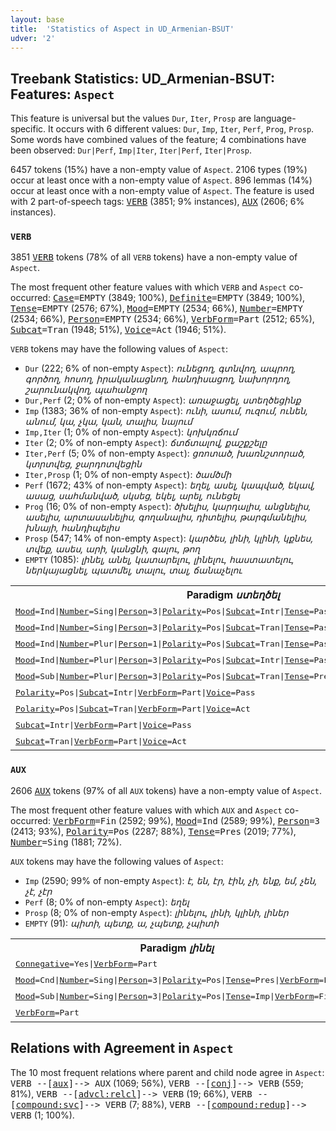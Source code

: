 ```yaml
---
layout: base
title:  'Statistics of Aspect in UD_Armenian-BSUT'
udver: '2'
---
```


## Treebank Statistics: UD_Armenian-BSUT: Features: `Aspect`

This feature is universal but the values `Dur`, `Iter`, `Prosp` are language-specific.
It occurs with 6 different values: `Dur`, `Imp`, `Iter`, `Perf`, `Prog`, `Prosp`.
Some words have combined values of the feature; 4 combinations have been observed: `Dur|Perf`, `Imp|Iter`, `Iter|Perf`, `Iter|Prosp`.

6457 tokens (15%) have a non-empty value of `Aspect`.
2106 types (19%) occur at least once with a non-empty value of `Aspect`.
896 lemmas (14%) occur at least once with a non-empty value of `Aspect`.
The feature is used with 2 part-of-speech tags: <tt><a href="hy_bsut-pos-VERB.html">VERB</a></tt> (3851; 9% instances), <tt><a href="hy_bsut-pos-AUX.html">AUX</a></tt> (2606; 6% instances).

### `VERB`

3851 <tt><a href="hy_bsut-pos-VERB.html">VERB</a></tt> tokens (78% of all `VERB` tokens) have a non-empty value of `Aspect`.

The most frequent other feature values with which `VERB` and `Aspect` co-occurred: <tt><a href="hy_bsut-feat-Case.html">Case</a></tt><tt>=EMPTY</tt> (3849; 100%), <tt><a href="hy_bsut-feat-Definite.html">Definite</a></tt><tt>=EMPTY</tt> (3849; 100%), <tt><a href="hy_bsut-feat-Tense.html">Tense</a></tt><tt>=EMPTY</tt> (2576; 67%), <tt><a href="hy_bsut-feat-Mood.html">Mood</a></tt><tt>=EMPTY</tt> (2534; 66%), <tt><a href="hy_bsut-feat-Number.html">Number</a></tt><tt>=EMPTY</tt> (2534; 66%), <tt><a href="hy_bsut-feat-Person.html">Person</a></tt><tt>=EMPTY</tt> (2534; 66%), <tt><a href="hy_bsut-feat-VerbForm.html">VerbForm</a></tt><tt>=Part</tt> (2512; 65%), <tt><a href="hy_bsut-feat-Subcat.html">Subcat</a></tt><tt>=Tran</tt> (1948; 51%), <tt><a href="hy_bsut-feat-Voice.html">Voice</a></tt><tt>=Act</tt> (1946; 51%).

`VERB` tokens may have the following values of `Aspect`:

* `Dur` (222; 6% of non-empty `Aspect`): <em>ունեցող, գտնվող, ապրող, գործող, հոսող, իրականացնող, հանդիսացող, նախորդող, շարունակվող, պահանջող</em>
* `Dur,Perf` (2; 0% of non-empty `Aspect`): <em>առաջացել, ստեղծեցինք</em>
* `Imp` (1383; 36% of non-empty `Aspect`): <em>ունի, ասում, ուզում, ունեն, անում, կա, չկա, կան, տալիս, նայում</em>
* `Imp,Iter` (1; 0% of non-empty `Aspect`): <em>կոխկռճում</em>
* `Iter` (2; 0% of non-empty `Aspect`): <em>ճտճտալով, քաշքշելը</em>
* `Iter,Perf` (5; 0% of non-empty `Aspect`): <em>ցռոտած, խառնշտորած, կտրտվեց, ջարդոտվեցին</em>
* `Iter,Prosp` (1; 0% of non-empty `Aspect`): <em>ծամծմի</em>
* `Perf` (1672; 43% of non-empty `Aspect`): <em>եղել, ասել, կապված, եկավ, ասաց, սահմանված, սկսեց, եկել, արել, ունեցել</em>
* `Prog` (16; 0% of non-empty `Aspect`): <em>ծխելիս, կարդալիս, անցնելիս, ասելիս, արտասանելիս, գողանալիս, դիտելիս, թարգմանելիս, խնայի, հանդիպելիս</em>
* `Prosp` (547; 14% of non-empty `Aspect`): <em>կարծես, լինի, կլինի, կքնես, տվեք, ասես, արի, կանցնի, գալու, թող</em>
* `EMPTY` (1085): <em>լինել, անել, կատարելու, լինելու, հաստատելու, ներկայացնել, պատմել, տալու, տալ, ճանաչելու</em>

<table>
  <tr><th>Paradigm <i>ստեղծել</i></th><th><tt>Dur,Perf</tt></th><th><tt>Imp</tt></th><th><tt>Perf</tt></th><th><tt>Dur</tt></th><th><tt>Prosp</tt></th></tr>
  <tr><td><tt><tt><a href="hy_bsut-feat-Mood.html">Mood</a></tt><tt>=Ind</tt>|<tt><a href="hy_bsut-feat-Number.html">Number</a></tt><tt>=Sing</tt>|<tt><a href="hy_bsut-feat-Person.html">Person</a></tt><tt>=3</tt>|<tt><a href="hy_bsut-feat-Polarity.html">Polarity</a></tt><tt>=Pos</tt>|<tt><a href="hy_bsut-feat-Subcat.html">Subcat</a></tt><tt>=Intr</tt>|<tt><a href="hy_bsut-feat-Tense.html">Tense</a></tt><tt>=Past</tt>|<tt><a href="hy_bsut-feat-VerbForm.html">VerbForm</a></tt><tt>=Fin</tt>|<tt><a href="hy_bsut-feat-Voice.html">Voice</a></tt><tt>=Pass</tt></tt></td><td></td><td></td><td><em>ստեղծվեց</em></td><td></td><td></td></tr>
  <tr><td><tt><tt><a href="hy_bsut-feat-Mood.html">Mood</a></tt><tt>=Ind</tt>|<tt><a href="hy_bsut-feat-Number.html">Number</a></tt><tt>=Sing</tt>|<tt><a href="hy_bsut-feat-Person.html">Person</a></tt><tt>=3</tt>|<tt><a href="hy_bsut-feat-Polarity.html">Polarity</a></tt><tt>=Pos</tt>|<tt><a href="hy_bsut-feat-Subcat.html">Subcat</a></tt><tt>=Tran</tt>|<tt><a href="hy_bsut-feat-Tense.html">Tense</a></tt><tt>=Past</tt>|<tt><a href="hy_bsut-feat-VerbForm.html">VerbForm</a></tt><tt>=Fin</tt>|<tt><a href="hy_bsut-feat-Voice.html">Voice</a></tt><tt>=Act</tt></tt></td><td></td><td></td><td><em>ստեղծեց</em></td><td></td><td></td></tr>
  <tr><td><tt><tt><a href="hy_bsut-feat-Mood.html">Mood</a></tt><tt>=Ind</tt>|<tt><a href="hy_bsut-feat-Number.html">Number</a></tt><tt>=Plur</tt>|<tt><a href="hy_bsut-feat-Person.html">Person</a></tt><tt>=1</tt>|<tt><a href="hy_bsut-feat-Polarity.html">Polarity</a></tt><tt>=Pos</tt>|<tt><a href="hy_bsut-feat-Subcat.html">Subcat</a></tt><tt>=Tran</tt>|<tt><a href="hy_bsut-feat-Tense.html">Tense</a></tt><tt>=Past</tt>|<tt><a href="hy_bsut-feat-VerbForm.html">VerbForm</a></tt><tt>=Fin</tt>|<tt><a href="hy_bsut-feat-Voice.html">Voice</a></tt><tt>=Act</tt></tt></td><td><em>ստեղծեցինք</em></td><td></td><td></td><td></td><td></td></tr>
  <tr><td><tt><tt><a href="hy_bsut-feat-Mood.html">Mood</a></tt><tt>=Ind</tt>|<tt><a href="hy_bsut-feat-Number.html">Number</a></tt><tt>=Plur</tt>|<tt><a href="hy_bsut-feat-Person.html">Person</a></tt><tt>=3</tt>|<tt><a href="hy_bsut-feat-Polarity.html">Polarity</a></tt><tt>=Pos</tt>|<tt><a href="hy_bsut-feat-Subcat.html">Subcat</a></tt><tt>=Intr</tt>|<tt><a href="hy_bsut-feat-Tense.html">Tense</a></tt><tt>=Past</tt>|<tt><a href="hy_bsut-feat-VerbForm.html">VerbForm</a></tt><tt>=Fin</tt>|<tt><a href="hy_bsut-feat-Voice.html">Voice</a></tt><tt>=Pass</tt></tt></td><td></td><td></td><td><em>ստեղծվեցին</em></td><td></td><td></td></tr>
  <tr><td><tt><tt><a href="hy_bsut-feat-Mood.html">Mood</a></tt><tt>=Sub</tt>|<tt><a href="hy_bsut-feat-Number.html">Number</a></tt><tt>=Plur</tt>|<tt><a href="hy_bsut-feat-Person.html">Person</a></tt><tt>=3</tt>|<tt><a href="hy_bsut-feat-Polarity.html">Polarity</a></tt><tt>=Pos</tt>|<tt><a href="hy_bsut-feat-Subcat.html">Subcat</a></tt><tt>=Tran</tt>|<tt><a href="hy_bsut-feat-Tense.html">Tense</a></tt><tt>=Pres</tt>|<tt><a href="hy_bsut-feat-VerbForm.html">VerbForm</a></tt><tt>=Fin</tt>|<tt><a href="hy_bsut-feat-Voice.html">Voice</a></tt><tt>=Act</tt></tt></td><td></td><td></td><td></td><td></td><td><em>ստեղծեն</em></td></tr>
  <tr><td><tt><tt><a href="hy_bsut-feat-Polarity.html">Polarity</a></tt><tt>=Pos</tt>|<tt><a href="hy_bsut-feat-Subcat.html">Subcat</a></tt><tt>=Intr</tt>|<tt><a href="hy_bsut-feat-VerbForm.html">VerbForm</a></tt><tt>=Part</tt>|<tt><a href="hy_bsut-feat-Voice.html">Voice</a></tt><tt>=Pass</tt></tt></td><td></td><td></td><td><em>ստեղծված</em></td><td><em>ստեղծվող</em></td><td></td></tr>
  <tr><td><tt><tt><a href="hy_bsut-feat-Polarity.html">Polarity</a></tt><tt>=Pos</tt>|<tt><a href="hy_bsut-feat-Subcat.html">Subcat</a></tt><tt>=Tran</tt>|<tt><a href="hy_bsut-feat-VerbForm.html">VerbForm</a></tt><tt>=Part</tt>|<tt><a href="hy_bsut-feat-Voice.html">Voice</a></tt><tt>=Act</tt></tt></td><td></td><td></td><td><em>ստեղծած</em></td><td></td><td></td></tr>
  <tr><td><tt><tt><a href="hy_bsut-feat-Subcat.html">Subcat</a></tt><tt>=Intr</tt>|<tt><a href="hy_bsut-feat-VerbForm.html">VerbForm</a></tt><tt>=Part</tt>|<tt><a href="hy_bsut-feat-Voice.html">Voice</a></tt><tt>=Pass</tt></tt></td><td></td><td></td><td><em>ստեղծվել</em></td><td></td><td></td></tr>
  <tr><td><tt><tt><a href="hy_bsut-feat-Subcat.html">Subcat</a></tt><tt>=Tran</tt>|<tt><a href="hy_bsut-feat-VerbForm.html">VerbForm</a></tt><tt>=Part</tt>|<tt><a href="hy_bsut-feat-Voice.html">Voice</a></tt><tt>=Act</tt></tt></td><td></td><td><em>ստեղծում</em></td><td><em>ստեղծել</em></td><td></td><td></td></tr>
</table>

### `AUX`

2606 <tt><a href="hy_bsut-pos-AUX.html">AUX</a></tt> tokens (97% of all `AUX` tokens) have a non-empty value of `Aspect`.

The most frequent other feature values with which `AUX` and `Aspect` co-occurred: <tt><a href="hy_bsut-feat-VerbForm.html">VerbForm</a></tt><tt>=Fin</tt> (2592; 99%), <tt><a href="hy_bsut-feat-Mood.html">Mood</a></tt><tt>=Ind</tt> (2589; 99%), <tt><a href="hy_bsut-feat-Person.html">Person</a></tt><tt>=3</tt> (2413; 93%), <tt><a href="hy_bsut-feat-Polarity.html">Polarity</a></tt><tt>=Pos</tt> (2287; 88%), <tt><a href="hy_bsut-feat-Tense.html">Tense</a></tt><tt>=Pres</tt> (2019; 77%), <tt><a href="hy_bsut-feat-Number.html">Number</a></tt><tt>=Sing</tt> (1881; 72%).

`AUX` tokens may have the following values of `Aspect`:

* `Imp` (2590; 99% of non-empty `Aspect`): <em>է, են, էր, էին, չի, ենք, եմ, չեն, չէ, չէր</em>
* `Perf` (8; 0% of non-empty `Aspect`): <em>եղել</em>
* `Prosp` (8; 0% of non-empty `Aspect`): <em>լինելու, լինի, կլինի, լիներ</em>
* `EMPTY` (91): <em>պիտի, պետք, ա, չպետք, չպիտի</em>

<table>
  <tr><th>Paradigm <i>լինել</i></th><th><tt>Imp</tt></th><th><tt>Perf</tt></th><th><tt>Prosp</tt></th></tr>
  <tr><td><tt><tt><a href="hy_bsut-feat-Connegative.html">Connegative</a></tt><tt>=Yes</tt>|<tt><a href="hy_bsut-feat-VerbForm.html">VerbForm</a></tt><tt>=Part</tt></tt></td><td></td><td></td><td><em>լինի</em></td></tr>
  <tr><td><tt><tt><a href="hy_bsut-feat-Mood.html">Mood</a></tt><tt>=Cnd</tt>|<tt><a href="hy_bsut-feat-Number.html">Number</a></tt><tt>=Sing</tt>|<tt><a href="hy_bsut-feat-Person.html">Person</a></tt><tt>=3</tt>|<tt><a href="hy_bsut-feat-Polarity.html">Polarity</a></tt><tt>=Pos</tt>|<tt><a href="hy_bsut-feat-Tense.html">Tense</a></tt><tt>=Pres</tt>|<tt><a href="hy_bsut-feat-VerbForm.html">VerbForm</a></tt><tt>=Fin</tt></tt></td><td></td><td></td><td><em>կլինի</em></td></tr>
  <tr><td><tt><tt><a href="hy_bsut-feat-Mood.html">Mood</a></tt><tt>=Sub</tt>|<tt><a href="hy_bsut-feat-Number.html">Number</a></tt><tt>=Sing</tt>|<tt><a href="hy_bsut-feat-Person.html">Person</a></tt><tt>=3</tt>|<tt><a href="hy_bsut-feat-Polarity.html">Polarity</a></tt><tt>=Pos</tt>|<tt><a href="hy_bsut-feat-Tense.html">Tense</a></tt><tt>=Imp</tt>|<tt><a href="hy_bsut-feat-VerbForm.html">VerbForm</a></tt><tt>=Fin</tt></tt></td><td></td><td></td><td><em>լիներ</em></td></tr>
  <tr><td><tt><tt><a href="hy_bsut-feat-VerbForm.html">VerbForm</a></tt><tt>=Part</tt></tt></td><td><em>լինում</em></td><td><em>եղել</em></td><td><em>լինելու</em></td></tr>
</table>

## Relations with Agreement in `Aspect`

The 10 most frequent relations where parent and child node agree in `Aspect`:
<tt>VERB --[<tt><a href="hy_bsut-dep-aux.html">aux</a></tt>]--> AUX</tt> (1069; 56%),
<tt>VERB --[<tt><a href="hy_bsut-dep-conj.html">conj</a></tt>]--> VERB</tt> (559; 81%),
<tt>VERB --[<tt><a href="hy_bsut-dep-advcl-relcl.html">advcl:relcl</a></tt>]--> VERB</tt> (19; 66%),
<tt>VERB --[<tt><a href="hy_bsut-dep-compound-svc.html">compound:svc</a></tt>]--> VERB</tt> (7; 88%),
<tt>VERB --[<tt><a href="hy_bsut-dep-compound-redup.html">compound:redup</a></tt>]--> VERB</tt> (1; 100%).


